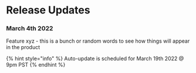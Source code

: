 # Release Updates

### March 4th 2022

Feature xyz  - this is a bunch or random words to see how things will appear in the product

{% hint style="info" %}
Auto-update is scheduled for March 19th 2022 @ 9pm PST
{% endhint %}
